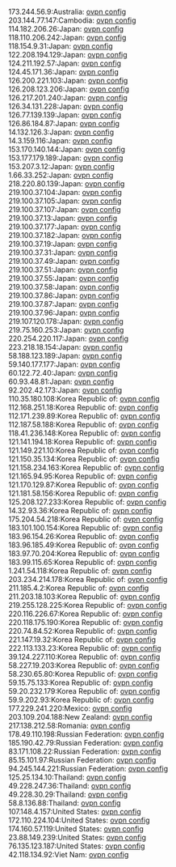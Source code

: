 173.244.56.9:Australia: [ovpn config](vpn/173_244_56_9.ovpn)  
203.144.77.147:Cambodia: [ovpn config](vpn/203_144_77_147.ovpn)  
114.182.206.26:Japan: [ovpn config](vpn/114_182_206_26.ovpn)  
118.110.206.242:Japan: [ovpn config](vpn/118_110_206_242.ovpn)  
118.154.9.31:Japan: [ovpn config](vpn/118_154_9_31.ovpn)  
122.208.194.129:Japan: [ovpn config](vpn/122_208_194_129.ovpn)  
124.211.192.57:Japan: [ovpn config](vpn/124_211_192_57.ovpn)  
124.45.171.36:Japan: [ovpn config](vpn/124_45_171_36.ovpn)  
126.200.221.103:Japan: [ovpn config](vpn/126_200_221_103.ovpn)  
126.208.123.206:Japan: [ovpn config](vpn/126_208_123_206.ovpn)  
126.217.201.240:Japan: [ovpn config](vpn/126_217_201_240.ovpn)  
126.34.131.228:Japan: [ovpn config](vpn/126_34_131_228.ovpn)  
126.77.139.139:Japan: [ovpn config](vpn/126_77_139_139.ovpn)  
126.86.184.87:Japan: [ovpn config](vpn/126_86_184_87.ovpn)  
14.132.126.3:Japan: [ovpn config](vpn/14_132_126_3.ovpn)  
14.3.159.116:Japan: [ovpn config](vpn/14_3_159_116.ovpn)  
153.170.140.144:Japan: [ovpn config](vpn/153_170_140_144.ovpn)  
153.177.179.189:Japan: [ovpn config](vpn/153_177_179_189.ovpn)  
153.207.3.12:Japan: [ovpn config](vpn/153_207_3_12.ovpn)  
1.66.33.252:Japan: [ovpn config](vpn/1_66_33_252.ovpn)  
218.220.80.139:Japan: [ovpn config](vpn/218_220_80_139.ovpn)  
219.100.37.104:Japan: [ovpn config](vpn/219_100_37_104.ovpn)  
219.100.37.105:Japan: [ovpn config](vpn/219_100_37_105.ovpn)  
219.100.37.107:Japan: [ovpn config](vpn/219_100_37_107.ovpn)  
219.100.37.13:Japan: [ovpn config](vpn/219_100_37_13.ovpn)  
219.100.37.177:Japan: [ovpn config](vpn/219_100_37_177.ovpn)  
219.100.37.182:Japan: [ovpn config](vpn/219_100_37_182.ovpn)  
219.100.37.19:Japan: [ovpn config](vpn/219_100_37_19.ovpn)  
219.100.37.31:Japan: [ovpn config](vpn/219_100_37_31.ovpn)  
219.100.37.49:Japan: [ovpn config](vpn/219_100_37_49.ovpn)  
219.100.37.51:Japan: [ovpn config](vpn/219_100_37_51.ovpn)  
219.100.37.55:Japan: [ovpn config](vpn/219_100_37_55.ovpn)  
219.100.37.58:Japan: [ovpn config](vpn/219_100_37_58.ovpn)  
219.100.37.86:Japan: [ovpn config](vpn/219_100_37_86.ovpn)  
219.100.37.87:Japan: [ovpn config](vpn/219_100_37_87.ovpn)  
219.100.37.96:Japan: [ovpn config](vpn/219_100_37_96.ovpn)  
219.107.120.178:Japan: [ovpn config](vpn/219_107_120_178.ovpn)  
219.75.160.253:Japan: [ovpn config](vpn/219_75_160_253.ovpn)  
220.254.220.117:Japan: [ovpn config](vpn/220_254_220_117.ovpn)  
223.218.18.154:Japan: [ovpn config](vpn/223_218_18_154.ovpn)  
58.188.123.189:Japan: [ovpn config](vpn/58_188_123_189.ovpn)  
59.140.177.177:Japan: [ovpn config](vpn/59_140_177_177.ovpn)  
60.122.72.40:Japan: [ovpn config](vpn/60_122_72_40.ovpn)  
60.93.48.81:Japan: [ovpn config](vpn/60_93_48_81.ovpn)  
92.202.42.173:Japan: [ovpn config](vpn/92_202_42_173.ovpn)  
110.35.180.108:Korea Republic of: [ovpn config](vpn/110_35_180_108.ovpn)  
112.168.251.18:Korea Republic of: [ovpn config](vpn/112_168_251_18.ovpn)  
112.171.239.89:Korea Republic of: [ovpn config](vpn/112_171_239_89.ovpn)  
112.187.58.188:Korea Republic of: [ovpn config](vpn/112_187_58_188.ovpn)  
118.41.236.148:Korea Republic of: [ovpn config](vpn/118_41_236_148.ovpn)  
121.141.194.18:Korea Republic of: [ovpn config](vpn/121_141_194_18.ovpn)  
121.149.221.10:Korea Republic of: [ovpn config](vpn/121_149_221_10.ovpn)  
121.150.35.134:Korea Republic of: [ovpn config](vpn/121_150_35_134.ovpn)  
121.158.234.163:Korea Republic of: [ovpn config](vpn/121_158_234_163.ovpn)  
121.165.94.95:Korea Republic of: [ovpn config](vpn/121_165_94_95.ovpn)  
121.170.129.87:Korea Republic of: [ovpn config](vpn/121_170_129_87.ovpn)  
121.181.58.156:Korea Republic of: [ovpn config](vpn/121_181_58_156.ovpn)  
125.208.127.233:Korea Republic of: [ovpn config](vpn/125_208_127_233.ovpn)  
14.32.93.36:Korea Republic of: [ovpn config](vpn/14_32_93_36.ovpn)  
175.204.54.218:Korea Republic of: [ovpn config](vpn/175_204_54_218.ovpn)  
183.101.100.154:Korea Republic of: [ovpn config](vpn/183_101_100_154.ovpn)  
183.96.154.26:Korea Republic of: [ovpn config](vpn/183_96_154_26.ovpn)  
183.96.185.49:Korea Republic of: [ovpn config](vpn/183_96_185_49.ovpn)  
183.97.70.204:Korea Republic of: [ovpn config](vpn/183_97_70_204.ovpn)  
183.99.115.65:Korea Republic of: [ovpn config](vpn/183_99_115_65.ovpn)  
1.241.54.118:Korea Republic of: [ovpn config](vpn/1_241_54_118.ovpn)  
203.234.214.178:Korea Republic of: [ovpn config](vpn/203_234_214_178.ovpn)  
211.185.4.2:Korea Republic of: [ovpn config](vpn/211_185_4_2.ovpn)  
211.203.18.103:Korea Republic of: [ovpn config](vpn/211_203_18_103.ovpn)  
219.255.128.225:Korea Republic of: [ovpn config](vpn/219_255_128_225.ovpn)  
220.116.226.67:Korea Republic of: [ovpn config](vpn/220_116_226_67.ovpn)  
220.118.175.190:Korea Republic of: [ovpn config](vpn/220_118_175_190.ovpn)  
220.74.84.52:Korea Republic of: [ovpn config](vpn/220_74_84_52.ovpn)  
221.147.19.32:Korea Republic of: [ovpn config](vpn/221_147_19_32.ovpn)  
222.113.133.23:Korea Republic of: [ovpn config](vpn/222_113_133_23.ovpn)  
39.124.227.110:Korea Republic of: [ovpn config](vpn/39_124_227_110.ovpn)  
58.227.19.203:Korea Republic of: [ovpn config](vpn/58_227_19_203.ovpn)  
58.230.65.80:Korea Republic of: [ovpn config](vpn/58_230_65_80.ovpn)  
59.15.75.133:Korea Republic of: [ovpn config](vpn/59_15_75_133.ovpn)  
59.20.232.179:Korea Republic of: [ovpn config](vpn/59_20_232_179.ovpn)  
59.9.202.93:Korea Republic of: [ovpn config](vpn/59_9_202_93.ovpn)  
177.229.241.220:Mexico: [ovpn config](vpn/177_229_241_220.ovpn)  
203.109.204.188:New Zealand: [ovpn config](vpn/203_109_204_188.ovpn)  
217.138.212.58:Romania: [ovpn config](vpn/217_138_212_58.ovpn)  
178.49.110.198:Russian Federation: [ovpn config](vpn/178_49_110_198.ovpn)  
185.190.42.79:Russian Federation: [ovpn config](vpn/185_190_42_79.ovpn)  
83.171.108.22:Russian Federation: [ovpn config](vpn/83_171_108_22.ovpn)  
85.15.101.97:Russian Federation: [ovpn config](vpn/85_15_101_97.ovpn)  
94.245.144.221:Russian Federation: [ovpn config](vpn/94_245_144_221.ovpn)  
125.25.134.10:Thailand: [ovpn config](vpn/125_25_134_10.ovpn)  
49.228.247.36:Thailand: [ovpn config](vpn/49_228_247_36.ovpn)  
49.228.30.29:Thailand: [ovpn config](vpn/49_228_30_29.ovpn)  
58.8.136.88:Thailand: [ovpn config](vpn/58_8_136_88.ovpn)  
107.148.4.157:United States: [ovpn config](vpn/107_148_4_157.ovpn)  
172.110.224.104:United States: [ovpn config](vpn/172_110_224_104.ovpn)  
174.160.57.119:United States: [ovpn config](vpn/174_160_57_119.ovpn)  
23.88.149.239:United States: [ovpn config](vpn/23_88_149_239.ovpn)  
76.135.123.187:United States: [ovpn config](vpn/76_135_123_187.ovpn)  
42.118.134.92:Viet Nam: [ovpn config](vpn/42_118_134_92.ovpn)  
